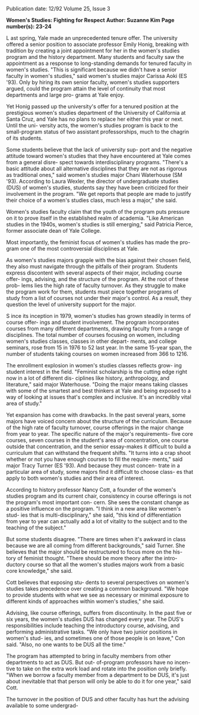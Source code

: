 Publication date: 12/92
Volume 25, Issue 3

**Women's Studies: Fighting for Respect**
**Author: Suzanne Kim**
**Page number(s): 23-24**

L
ast spring, Yale made an unprecedented tenure offer. 
The university offered a senior position to associate 
professor Emily Honig, breaking with tradition by 
creating a joint appointment for her in the women's studies 
program and the history department. Many students and 
faculty saw the appointment as a response to long-standing 
demands for tenured faculty in women's studies. "This is 
significant because we didn't have a senior faculty in 
women's studies," said women's studies major Carissa Aoki 
(ES '93). Only by hiring its own senior faculty, women's 
studies supporters argued, could the program attain the 
level of continuity that most departments and large pro-
grams at Yale enjoy. 

Yet Honig passed up the university's offer for a tenured 
position at the prestigious women's studies department of 
the University of California at Santa Cruz, and Yale has no 
plans to replace her either this year or next. Until the uni-
versity acts, the women's studies program is back to the 
small-program status of two assistant professorships, much 
to the chagrin of its students. 

Some students believe that the lack of university sup-
port and the negative attitude toward women's studies that 
they have encountered at Yale comes from a general disre-
spect towards interdisciplinary programs. "There's a basic 
attitude about all alternative disciplines that they are not as 
rigorous as traditional ones," said women's studies major 
Chani Waterhouse (SM '93). According to Laura Wexler, 
the director of undergraduate studies (DUS) of women's 
studies, students say they have been criticized for their 
involvement in the program. "We get reports that people 
are made to justify their choice of a 
women's studies class, much less a 
major," she said. 

Women's studies faculty claim that 
the youth of the program puts pressure 
on it to prove itself in the established 
realm of academia. "Like American 
studies in the 1940s, women's studies 
is still emerging," said Patricia Pierce, 
former associate dean of Yale College. 

Most importantly, the feminist focus 
of women's studies has made the pro-
gram one of the most controversial 
disciplines at Yale. 

As women's studies majors grapple 
with the bias against their chosen field, 
they also must navigate through the 
pitfalls of their program. Students 
express discontent with several aspects 
of their major, including course offer-
ings, advising, and the structure of the 
program. At the root of these prob-
lems lies the high rate of faculty 
turnover. As they struggle to make the 
program work for them, students must 
piece together programs of study from 
a list of courses not under their major's 
control. As a result, they question the 
level of university support for the 
major. 

S
ince its inception in 1979, 
women's studies has grown 
steadily in terms of course offer-
ings and student involvement. The 
program incorporates courses from 
many different departments, drawing 
faculty from a range of disciplines. 
The total number of courses focusing 
on women, including women's 
studies classes, classes in other depart-
ments, and college seminars, rose from 
15 in 1976 to 52 last year. In the same 
15-year span, the number of students 
taking courses on women increased 
from 366 to 1216. 

The enrollment explosion in 
women's studies classes reflects grow-
ing student interest in the field. 
"Feminist scholarship is the cutting 
edge right now in a lot of different dis-
ciplines like history, anthropology, and 
literature," said major Waterhouse. 
"Doing the major means taking classes 
with some of the smartest and best 
thinkers at Yale and being exposed to a 
way of looking at issues that's complex 
and inclusive. It's an incredibly vital 
area of study." 

Yet expansion has come with 
drawbacks. In the past several years, 
some majors have voiced concern 
about the structure of the curriculum. 
Because of the high rate of faculty 
turnover, course offerings in the major 
change from year to year. The specific 
nature of the major's requirements-
five core courses, seven courses in the 
student's area of concentration, one 
course outside that concentration, and 
the senior essay-makes it difficult to 
build a curriculum that can withstand 
the frequent shifts. "It turns into a 
crap shoot whether or not you have 
enough courses to fill the require-
ments," said major Tracy Turner (ES 
'93). And because they must concen-
trate in a particular area of study, some 
majors find it difficult to choose class-
es that apply to both women's studies 
and their area of interest. 

According to history professor 
Nancy Cott, a founder of the women's 
studies program and its current chair, 
consistency in course offerings is not 
the program's most important con-
cern. She sees the constant change as a 
positive influence on the program. "I 
think in a new area like women's stud-
ies that is multi-disciplinary," she said, 
"this kind of differentiation from year 
to year can actually add a lot of vitality 
to the subject and to the teaching of 
the subject." 

But some students disagree. 
"There are times when it's awkward in 
class because we are all coming from 
different backgrounds," said Turner. 
She believes that the major should be 
restructured to focus more on the his-
tory of feminist thought. "There 
should be more theory after the intro-
ductory course so that all the women's 
studies majors work from a basic core 
knowledge," she said. 

Cott believes that exposing stu-
dents to several perspectives on 
women's studies takes precedence over 
creating a common background. "We 
hope to provide students with what we 
see as necessary or minimal exposure 
to different kinds of approaches within 
women's studies," she said. 

Advising, like course offerings, 
suffers from discontinuity. In 
the past five or six years, the 
women's studies DUS has changed 
every year. The DUS's responsibilities 
include teaching the introductory 
course, advising, and performing 
administrative tasks. "We only have 
two junior positions in women's stud-
ies, and sometimes one of those people 
is on leave," Con said. "Also, no one 
wants to be DUS all the time." 

The program has attempted to 
bring in faculty members from other 
departments to act as DUS. But out-
of-program professors have no incen-
tive to take on the extra work load and 
rotate into the position only briefly. 
"When we borrow a faculty member 
from a department to be DUS, it's just 
about inevitable that that person will 
only be able to do it for one year," said 
Cott. 

The turnover in the position of 
DUS and other faculty has hurt the 
advising available to some undergrad-